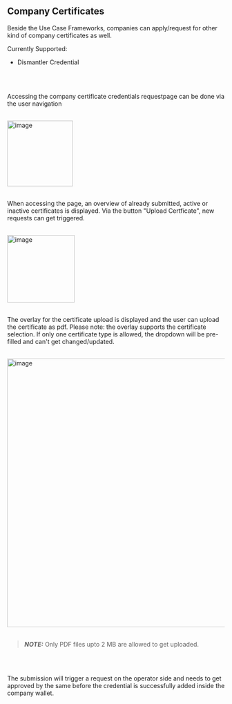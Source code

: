 ## Company Certificates

Beside the Use Case Frameworks, companies can apply/request for other kind of company certificates as well.

Currently Supported:

- Dismantler Credential

<br>
<br>

Accessing the company certificate credentials requestpage can be done via the user navigation

<br>
<img width="152" alt="image" src="https://github.com/catenax-ng/tx-portal-assets/assets/94133633/a3f216e7-e499-47e3-892e-c7971000408a">
<br>
<br>

When accessing the page, an overview of already submitted, active or inactive certificates is displayed.
Via the button "Upload Certficate", new requests can get triggered.

<br>
<img width="156" alt="image" src="https://github.com/catenax-ng/tx-portal-assets/assets/94133633/fb0dee86-1200-43be-bebc-558f38a21751">
<br>
<br>

The overlay for the certificate upload is displayed and the user can upload the certificate as pdf.
Please note: the overlay supports the certificate selection. If only one certificate type is allowed, the dropdown will be pre-filled and can't get changed/updated.

<br>
<img width="622" alt="image" src="https://github.com/catenax-ng/tx-portal-assets/assets/94133633/18c5715a-7020-435f-a8b4-4bf93e724668">
<br>
<br>

> **_NOTE:_** Only PDF files upto 2 MB are allowed to get uploaded.

<br>
<br>

The submission will trigger a request on the operator side and needs to get approved by the same before the credential is successfully added inside the company wallet.

<br>
<br>

